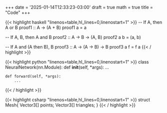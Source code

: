 +++
date = '2025-01-14T12:33:23-03:00'
draft = true
math = true
title = "Code"
+++

{{< highlight haskell "linenos=table,hl_lines=0,linenostart=1" >}}
-- If A, then A or B
proof1 :: A -> (A + B)
proof1 a = a

-- If A, B, then A and B
proof2 :: A -> B -> (A, B)
proof2 a b = (a, b)

-- If A and (A then B), B
proof3 :: A -> (A -> B) -> B
proof3 a f = f a
{{< / highlight >}}

{{< highlight python "linenos=table,hl_lines=0,linenostart=1" >}}
class NeuralNetwork(nn.Module):
    def __init__(self, *args):
        ...
    
    def forward(self, *args):
        ...
{{< / highlight >}}

{{< highlight csharp "linenos=table,hl_lines=0,linenostart=1" >}}
struct Mesh{
    Vector3[] points;
    Vector3[] triangles;
}
{{< / highlight >}}